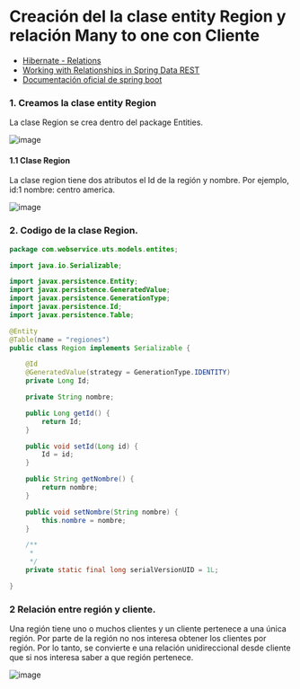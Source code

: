 # Creación del la clase entity Region y relación Many to one con Cliente

- [Hibernate - Relations](https://www.adictosaltrabajo.com/2020/04/02/hibernate-onetoone-onetomany-manytoone-y-manytomany/)
- [Working with Relationships in Spring Data REST](https://www.baeldung.com/spring-data-rest-relationships)
- [Documentación oficial de spring boot](https://docs.spring.io/spring-boot/docs/current/reference/htmlsingle/#legal)

### 1. Creamos la clase entity Region




La clase Region se crea dentro del package Entities. 

![image](https://user-images.githubusercontent.com/31961588/156842170-2286714a-3d41-458f-8b75-585a222a341a.png)


#### 1.1 Clase Region

La clase region tiene dos atributos el Id de la región y nombre. Por ejemplo, id:1 nombre: centro america. 

![image](https://user-images.githubusercontent.com/31961588/156842566-c40fcd0f-ff87-4ae3-a9ee-4e0f5bdcaea3.png)



### 2. Codigo de la clase Region.

```Java
package com.webservice.uts.models.entites;

import java.io.Serializable;

import javax.persistence.Entity;
import javax.persistence.GeneratedValue;
import javax.persistence.GenerationType;
import javax.persistence.Id;
import javax.persistence.Table;

@Entity
@Table(name = "regiones")
public class Region implements Serializable {

	@Id
	@GeneratedValue(strategy = GenerationType.IDENTITY)
	private Long Id;

	private String nombre;

	public Long getId() {
		return Id;
	}

	public void setId(Long id) {
		Id = id;
	}

	public String getNombre() {
		return nombre;
	}

	public void setNombre(String nombre) {
		this.nombre = nombre;
	}

	/**
	 * 
	 */
	private static final long serialVersionUID = 1L;

}
```

### 2 Relación entre región y cliente. 

Una región tiene uno o muchos clientes y un cliente pertenece a una única región. Por parte de la región no nos interesa obtener los clientes por región. Por lo tanto, se convierte e una relación unidireccional desde cliente que si nos interesa saber a que región pertenece.  

![image](https://user-images.githubusercontent.com/31961588/156847559-791a4e02-125d-402e-925a-27cd0be338e9.png)
